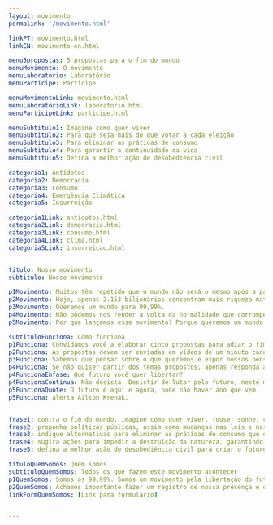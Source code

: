 ```yaml
---
layout: movimento
permalink: '/movimento.html'

linkPT: movimento.html
linkEN: movimento-en.html

menu5propostas: 5 propostas para o fim do mundo
menuMovimento: O movimento
menuLaboratorio: Laboratório
menuParticipe: Participe

menuMovimentoLink: movimento.html
menuLaboratorioLink: laboratorio.html
menuParticipeLink: participe.html 

menuSubtitulo1: Imagine como quer viver
menuSubtitulo2: Para que seja mais do que votar a cada eleição
menuSubtitulo3: Para eliminar as práticas de consumo
menuSubtitulo4: Para garantir a continuidade da vida
menuSubtitulo5: Defina a melhor ação de desobediência civil

categoria1: Antídotos
categoria2: Democracia
categoria3: Consumo
categoria4: Emergência Climática
categoria5: Insurreição

categoria1Link: antidotos.html
categoria2Link: democracia.html
categoria3Link: consumo.html
categoria4Link: clima.html
categoria5Link: insurreicao.html


titulo: Nosso movimento
subtitulo: Nosso movimento

p1Movimento: Muitos têm repetido que o mundo não será o mesmo após a pandemia provocada pelo novo coronavírus. Não será. Mas poderá ser ainda pior.
p2Movimento: Hoje, apenas 2.153 bilionários concentram mais riqueza material do que 60% dos outros 7.790.000.000 de seres humanos que habitam o planeta. Eles representam uma fração tão insignificante no conjunto da população global que os números falham em torná-los visíveis como porcentagem. A desigualdade racial, social, de gênero e de espécie que provocam, porém, é brutalmente visível.
p3Movimento: Queremos um mundo para 99,99%.
p4Movimento: Não podemos nos render à volta da normalidade que corrompe a natureza e condena bilhões à pobreza e à exaustão de seus corpos. Não devemos permitir que a Amazônia, cada vez mais perto do ponto de não retorno, siga sendo destruída. Precisamos usar a suspensão das atividades econômicas imposta pelo vírus para voltar a imaginar um futuro onde possamos e queremos viver. Estamos em isolamento físico, mas não em isolamento social. As ideias precisam circular. Imaginar o futuro já é começar a criá-lo.
p5Movimento: Por que lançamos esse movimento? Porque queremos um mundo para os humanos e suas futuras gerações – e também para todos os seres não humanos que habitam a Terra. Temos que nos juntar em torno dessa urgência. Se não nos movermos, teremos apenas um futuro hostil, num planeta devorado pelo capitalismo e pela crise climática causada por um modo de produção incompatível com a vida. A destruição da natureza, da qual a maioria dos humanos tragicamente se descolou, provocará cada vez mais pandemias e está levando o planeta ao superaquecimento. Lançamos esse movimento porque não queremos ser abatidos como gado. Seja no campo ou na cidade, queremos viver como floresta – em pé – e lutar.

subtituloFunciona: Como funciona
p1Funciona: Convidamos você a elaborar cinco propostas para adiar o fim do mundo, imaginando possibilidades de futuros pós-pandemia de covid-19. Acreditamos que perguntas são tão importantes quanto respostas. Para ajudar nesse exercício de imaginação, sugerimos os cinco pontos abaixo. Os temas são disparadores para você criar suas perguntas e, em seguida, respondê-las.
p2Funciona: As propostas devem ser enviadas em vídeos de um minuto cada. No início de cada um deles, diga seu nome e em que cidade e país você vive. Os vídeos, gravados na posição horizontal, devem ser postados nas redes sociais com a (hashtag) #liberteofuturo ou enviados por Whatsapp +55 (11) 975579830. Estes vídeos serão reunidos nesta plataforma digital aberta. O material produzido não pertence a ninguém em particular, é de todos nós coletivamente. Você pode divulgar, analisar e realizar ações.
p3Funciona: Sabemos que pensar sobre o que queremos e expor nossos pensamentos para o mundo pode ser difícil. É mesmo difícil tentar mudar o mundo. Quando você começar, vai perceber que o gesto de imaginar - sozinho ou com seu grupo de amigos, comunidade, coletivo, organização ou empresa - já está mudando você. A imaginação é uma força poderosa.
p4Funciona: Se não quiser partir dos temas propostos, apenas responda a uma única pergunta 
p4FuncionaEnfase: Que futuro você quer libertar?
p4FuncionaContinua: Não desista. Desistir de lutar pelo futuro, neste momento histórico, pode significar desistir do presente.
p5FuncionaQuote: O futuro é aqui e agora, pode não haver ano que vem
p5Funciona: alerta Ailton Krenak.


frase1: contra o fim do mundo, imagine como quer viver. (ouse! sonhe, crie, extrapole a razão.);
frase2: proponha políticas públicas, assim como mudanças nas leis e nas normas, para reduzir as desigualdades de raça, gênero e classe e para que a democracia seja mais do que votar a cada eleição. (ouse! e seja objetivo.);
frase3: indique alternativas para eliminar as práticas de consumo que escravizam a nossa e as outras espécies. (ouse! e seja específico.);
frase4: sugira ações para impedir a destruição da natureza, garantindo a continuidade de todas as formas de vida no planeta. (ouse! e seja combatente.);
frase5: defina a melhor ação de desobediência civil para criar o futuro onde você quer viver. (ouse!).

tituloQuemSomos: Quem somos
subtituloQuemSomos: Todos os que fazem este movimento acontecer
p1QuemSomos: Somos os 99,99%. Somos um movimento pela libertação do futuro. E em movimento crescemos a cada dia. Não há autoria, não há captura. Convidamos cada um a contribuir com uma reflexão crítica e dinâmica sobre o momento pós-pandemia e sobre outro mundo possível. Nessa rede nós somos rio e rua, imaginação e realidade, somos humanos e mais que humanos. A maneira como o mundo girava até a crise do novo coronavírus é uma catástrofe anunciada. Temos uma das últimas oportunidades para desviar a rota que nos carrega velozmente ao abismo e que já inaugurou o tempo das pandemias.
p2QuemSomos: Achamos importante fazer um registro de nossa presença e de nossa imaginação. Isso ajudará a compreender quem somos e o que queremos. Permite também a criação de um documento vivo para as gerações futuras e uma fonte de pesquisas para compreender esse momento limite do planeta. Criamos abaixo um antiformulário, com perguntas que ajudam a compreender você melhor e, compreendendo você, podemos compreender melhor o mundo em que vivemos. Se você quiser compor este movimento conosco, pedimos que complete o antiformulário como desejar - todo ou apenas em parte.
linkFormQuemSomos: [Link para formulário]


---
```

